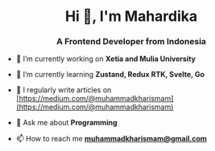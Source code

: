 <h1 align="center">Hi 👋, I'm Mahardika</h1>
<h3 align="center">A Frontend Developer from Indonesia</h3>

- 🔭 I’m currently working on **Xetia and Mulia University**

- 🌱 I’m currently learning **Zustand, Redux RTK, Svelte, Go**

- 📝 I regularly write articles on [https://medium.com/@muhammadkharismam](https://medium.com/@muhammadkharismam)

- 💬 Ask me about **Programming**

- 📫 How to reach me **muhammadkharismam@gmail.com**

